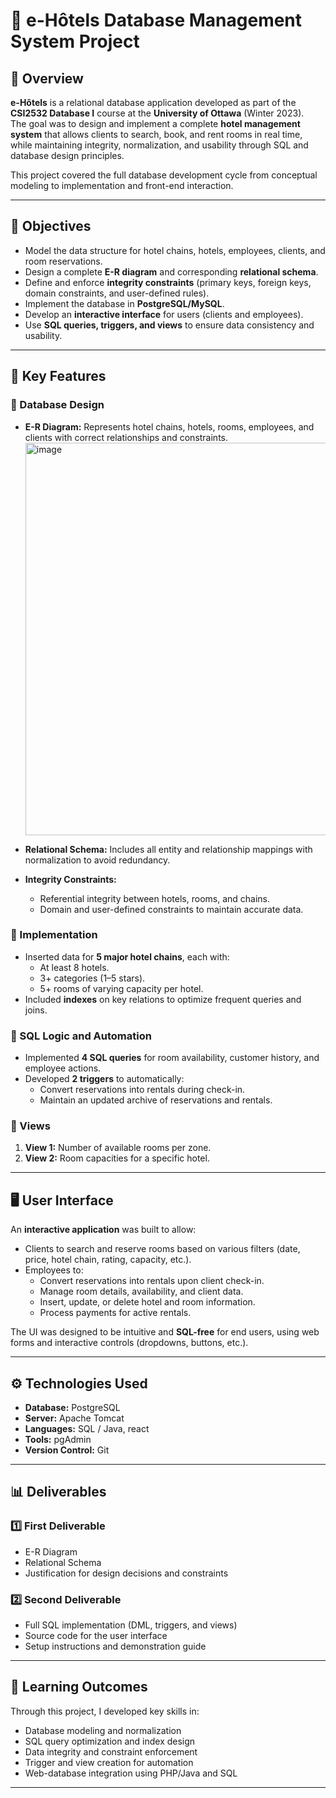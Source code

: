 # 🏨 e-Hôtels Database Management System Project

## 🧾 Overview
**e-Hôtels** is a relational database application developed as part of the **CSI2532  Database I** course at the **University of Ottawa** (Winter 2023).  
The goal was to design and implement a complete **hotel management system** that allows clients to search, book, and rent rooms in real time, while maintaining integrity, normalization, and usability through SQL and database design principles.

This project covered the full database development cycle from conceptual modeling to implementation and front-end interaction.

---

## 🎯 Objectives
- Model the data structure for hotel chains, hotels, employees, clients, and room reservations.  
- Design a complete **E-R diagram** and corresponding **relational schema**.  
- Define and enforce **integrity constraints** (primary keys, foreign keys, domain constraints, and user-defined rules).  
- Implement the database in **PostgreSQL/MySQL**.  
- Develop an **interactive interface** for users (clients and employees).  
- Use **SQL queries, triggers, and views** to ensure data consistency and usability.  

---

## 🧩 Key Features

### 🔹 Database Design
- **E-R Diagram:** Represents hotel chains, hotels, rooms, employees, and clients with correct relationships and constraints.
  <img width="656" height="628" alt="image" src="https://github.com/user-attachments/assets/a69675f8-b338-4d37-aa6d-f7ca06fa41e0" />
  
- **Relational Schema:** Includes all entity and relationship mappings with normalization to avoid redundancy.  
- **Integrity Constraints:**  
  - Referential integrity between hotels, rooms, and chains.  
  - Domain and user-defined constraints to maintain accurate data.

### 🔹 Implementation
- Inserted data for **5 major hotel chains**, each with:
  - At least 8 hotels.  
  - 3+ categories (1–5 stars).  
  - 5+ rooms of varying capacity per hotel.  
- Included **indexes** on key relations to optimize frequent queries and joins.  

### 🔹 SQL Logic and Automation
- Implemented **4 SQL queries** for room availability, customer history, and employee actions.  
- Developed **2 triggers** to automatically:
  - Convert reservations into rentals during check-in.  
  - Maintain an updated archive of reservations and rentals.  

### 🔹 Views
1. **View 1:** Number of available rooms per zone.  
2. **View 2:** Room capacities for a specific hotel.  

---

## 🖥️ User Interface
An **interactive application** was built to allow:
- Clients to search and reserve rooms based on various filters (date, price, hotel chain, rating, capacity, etc.).  
- Employees to:
  - Convert reservations into rentals upon client check-in.  
  - Manage room details, availability, and client data.  
  - Insert, update, or delete hotel and room information.  
  - Process payments for active rentals.  

The UI was designed to be intuitive and **SQL-free** for end users, using web forms and interactive controls (dropdowns, buttons, etc.).

---

## ⚙️ Technologies Used
- **Database:** PostgreSQL  
- **Server:** Apache Tomcat  
- **Languages:** SQL / Java, react
- **Tools:** pgAdmin  
- **Version Control:** Git  

---

## 📊 Deliverables
### 1️⃣ First Deliverable
- E-R Diagram  
- Relational Schema  
- Justification for design decisions and constraints  

### 2️⃣ Second Deliverable
- Full SQL implementation (DML, triggers, and views)  
- Source code for the user interface  
- Setup instructions and demonstration guide  

---

## 🧠 Learning Outcomes
Through this project, I developed key skills in:
- Database modeling and normalization  
- SQL query optimization and index design  
- Data integrity and constraint enforcement  
- Trigger and view creation for automation  
- Web-database integration using PHP/Java and SQL  

---



